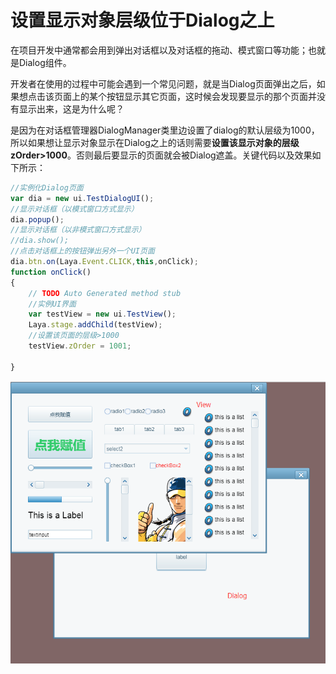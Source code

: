 # 设置显示对象层级位于Dialog之上

在项目开发中通常都会用到弹出对话框以及对话框的拖动、模式窗口等功能；也就是Dialog组件。

开发者在使用的过程中可能会遇到一个常见问题，就是当Dialog页面弹出之后，如果想点击该页面上的某个按钮显示其它页面，这时候会发现要显示的那个页面并没有显示出来，这是为什么呢？

是因为在对话框管理器DialogManager类里边设置了dialog的默认层级为1000，所以如果想让显示对象显示在Dialog之上的话则需要**设置该显示对象的层级zOrder>1000**。否则最后要显示的页面就会被Dialog遮盖。关键代码以及效果如下所示：

```typescript
//实例化Dialog页面
var dia = new ui.TestDialogUI();
//显示对话框（以模式窗口方式显示）
dia.popup();
//显示对话框（以非模式窗口方式显示）
//dia.show();
//点击对话框上的按钮弹出另外一个UI页面
dia.btn.on(Laya.Event.CLICK,this,onClick);
function onClick()
{
    // TODO Auto Generated method stub
    //实例UI界面
    var testView = new ui.TestView();
    Laya.stage.addChild(testView);
  	//设置该页面的层级>1000
    testView.zOrder = 1001;

}
```

![1](img\1.png)